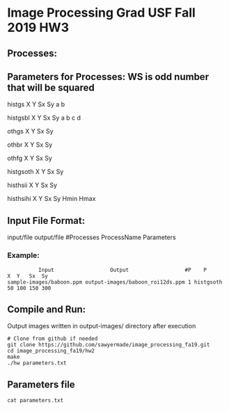 # Image Processing Grad USF Fall 2019 HW3
## Processes:


## Parameters for Processes: WS is odd number that will be squared
histgs X Y Sx Sy a b

histgsbl X Y Sx Sy a b c d

othgs X Y Sx Sy

othbr X Y Sx Sy 

othfg X Y Sx Sy 

histgsoth X Y Sx Sy 

histhsii X Y Sx Sy 

histhsihi X Y Sx Sy Hmin Hmax

## Input File Format:
input/file output/file #Processes ProcessName Parameters
### Example:
```
          Input                  Output                  #P    P       X  Y   Sx  Sy
sample-images/baboon.ppm output-images/baboon_roi12ds.ppm 1 histgsoth 50 100 150 300
```

## Compile and Run:
Output images written in output-images/ directory after execution
```
# Clone from github if needed
git clone https://github.com/sawyermade/image_processing_fa19.git 
cd image_processing_fa19/hw2
make
./hw parameters.txt
```

## Parameters file
```
cat parameters.txt
```
